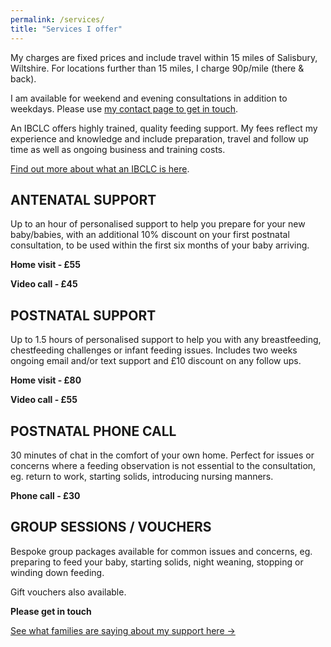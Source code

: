 ```yaml
---
permalink: /services/
title: "Services I offer"
---
```


My charges are fixed prices and include travel within 15 miles of Salisbury, Wiltshire. For locations further than 15 miles, I charge 90p/mile (there & back). 

I am available for weekend and evening consultations in addition to weekdays. 
Please use [my contact page to get in touch](../contact).

An IBCLC offers highly trained, quality feeding support. My fees reflect my experience and knowledge and include preparation, travel and follow up time as well as ongoing business and training costs.

[Find out more about what an IBCLC is here](../what-is-an-ibclc).

## ANTENATAL SUPPORT
 
Up to an hour of personalised support to help you prepare for your new baby/babies, with an additional 10% discount on your first postnatal consultation, to be used within the first six months of your baby arriving.

**Home visit - £55**

**Video call - £45**

## POSTNATAL SUPPORT
 
Up to 1.5 hours of personalised support to help you with any breastfeeding, chestfeeding challenges or infant feeding issues. Includes two weeks ongoing email and/or text support and £10 discount on any follow ups. 

**Home visit - £80**

**Video call - £55**

## POSTNATAL PHONE CALL
 
30 minutes of chat in the comfort of your own home. Perfect for issues or concerns where a feeding observation is not essential to the consultation, eg. return to work, starting solids, introducing nursing manners.

**Phone call - £30**


## GROUP SESSIONS / VOUCHERS
 
Bespoke group packages available for common issues and concerns, eg. preparing to feed your baby, starting solids, night weaning, stopping or winding down feeding.

Gift vouchers also available.

**Please get in touch**

[See what families are saying about my support here →](../feedback)